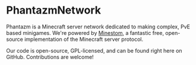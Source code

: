 # PhantazmNetwork

Phantazm is a Minecraft server network dedicated to making complex, PvE based minigames. We're powered by [Minestom](https://github.com/Minestom/Minestom]), a fantastic free, open-source implementation of the Minecraft server protocol. 

Our code is open-source, GPL-licensed, and can be found right here on GitHub. Contributions are welcome! 
